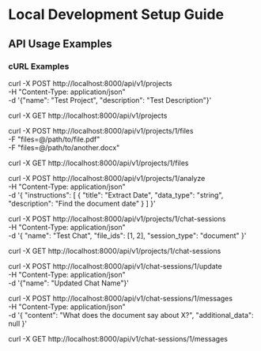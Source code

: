 # Local Development Setup Guide

## API Usage Examples

### cURL Examples

curl -X POST http://localhost:8000/api/v1/projects \
  -H "Content-Type: application/json" \
  -d '{"name": "Test Project", "description": "Test Description"}'

curl -X GET http://localhost:8000/api/v1/projects

curl -X POST http://localhost:8000/api/v1/projects/1/files \
  -F "files=@/path/to/file.pdf" \
  -F "files=@/path/to/another.docx"

curl -X GET http://localhost:8000/api/v1/projects/1/files

curl -X POST http://localhost:8000/api/v1/projects/1/analyze \
  -H "Content-Type: application/json" \
  -d '{
    "instructions": [
      {
        "title": "Extract Date",
        "data_type": "string",
        "description": "Find the document date"
      }
    ]
  }'

curl -X POST http://localhost:8000/api/v1/projects/1/chat-sessions \
  -H "Content-Type: application/json" \
  -d '{
    "name": "Test Chat",
    "file_ids": [1, 2],
    "session_type": "document"
  }'

curl -X GET http://localhost:8000/api/v1/projects/1/chat-sessions

curl -X POST http://localhost:8000/api/v1/chat-sessions/1/update \
  -H "Content-Type: application/json" \
  -d '{"name": "Updated Chat Name"}'

curl -X POST http://localhost:8000/api/v1/chat-sessions/1/messages \
  -H "Content-Type: application/json" \
  -d '{
    "content": "What does the document say about X?",
    "additional_data": null
  }'

curl -X GET http://localhost:8000/api/v1/chat-sessions/1/messages
```